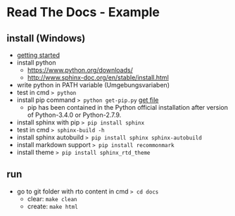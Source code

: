 # Read The Docs - Example

## install (Windows)

* [getting started](https://docs.readthedocs.io/en/latest/getting_started.html)
* install python
  * https://www.python.org/downloads/
  * http://www.sphinx-doc.org/en/stable/install.html
* write python in PATH variable (Umgebungsvariaben)
* test in cmd `> python`
* install pip command `> python get-pip.py` [get file](https://bootstrap.pypa.io/get-pip.py)
  * pip has been contained in the Python official installation after version of Python-3.4.0 or Python-2.7.9.
* install sphinx with pip `> pip install sphinx`
* test in cmd `> sphinx-build -h`
* install sphinx autobuild `> pip install sphinx sphinx-autobuild`
* install markdown support `> pip install recommonmark`
* install theme `> pip install sphinx_rtd_theme`

## run

* go to git folder with rto content in cmd `> cd docs`
  * clear: `make clean`
  * create: `make html`
